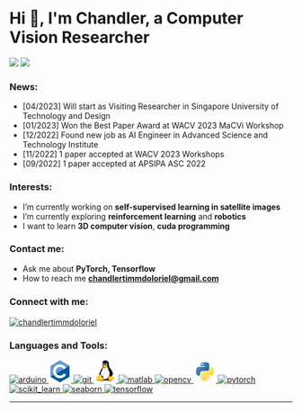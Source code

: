 <h1 align="left">Hi 👋, I'm Chandler, a Computer Vision Researcher</h1>

<!-- <img align="right" src="https://i.pinimg.com/originals/e4/26/70/e426702edf874b181aced1e2fa5c6cde.gif"> -->

![](https://img.shields.io/badge/Major-EE-609926?style=flat&logo=ABB%20RobotStudio&logoColor=ffffff)
![](https://img.shields.io/badge/Use-Python-0076ab?style=flat&logo=Python&logoColor=ffffff)

<h3 align="left">News:</h3>

- [04/2023] Will start as Visiting Researcher in Singapore University of Technology and Design
- [01/2023] Won the Best Paper Award at WACV 2023 MaCVi Workshop
- [12/2022] Found new job as AI Engineer in Advanced Science and Technology Institute
- [11/2022] 1 paper accepted at WACV 2023 Workshops
- [09/2022] 1 paper accepted at APSIPA ASC 2022


<h3 align="left">Interests:</h3>

- I’m currently working on **self-supervised learning in satellite images**
- I’m currently exploring **reinforcement learning** and **robotics**
- I want to learn **3D computer vision**, **cuda programming**

<h3 align="left">Contact me:</h3>

- Ask me about **PyTorch, Tensorflow**
- How to reach me **chandlertimmdoloriel@gmail.com**

<h3 align="left">Connect with me:</h3>
<p align="left">
<a href="https://linkedin.com/in/chandlertimmdoloriel" target="blank"><img align="center" src="https://raw.githubusercontent.com/rahuldkjain/github-profile-readme-generator/master/src/images/icons/Social/linked-in-alt.svg" alt="chandlertimmdoloriel" height="30" width="40" /></a>
</p>

<h3 align="left">Languages and Tools:</h3>
<p align="left"> <a href="https://www.arduino.cc/" target="_blank" rel="noreferrer"> <img src="https://cdn.worldvectorlogo.com/logos/arduino-1.svg" alt="arduino" width="40" height="40"/> </a> <a href="https://www.cprogramming.com/" target="_blank" rel="noreferrer"> <img src="https://raw.githubusercontent.com/devicons/devicon/master/icons/c/c-original.svg" alt="c" width="40" height="40"/> </a> <a href="https://git-scm.com/" target="_blank" rel="noreferrer"> <img src="https://www.vectorlogo.zone/logos/git-scm/git-scm-icon.svg" alt="git" width="40" height="40"/> </a> <a href="https://www.linux.org/" target="_blank" rel="noreferrer"> <img src="https://raw.githubusercontent.com/devicons/devicon/master/icons/linux/linux-original.svg" alt="linux" width="40" height="40"/> </a> <a href="https://www.mathworks.com/" target="_blank" rel="noreferrer"> <img src="https://upload.wikimedia.org/wikipedia/commons/2/21/Matlab_Logo.png" alt="matlab" width="40" height="40"/> </a> <a href="https://opencv.org/" target="_blank" rel="noreferrer"> <img src="https://www.vectorlogo.zone/logos/opencv/opencv-icon.svg" alt="opencv" width="40" height="40"/> </a> <a href="https://www.python.org" target="_blank" rel="noreferrer"> <img src="https://raw.githubusercontent.com/devicons/devicon/master/icons/python/python-original.svg" alt="python" width="40" height="40"/> </a> <a href="https://pytorch.org/" target="_blank" rel="noreferrer"> <img src="https://www.vectorlogo.zone/logos/pytorch/pytorch-icon.svg" alt="pytorch" width="40" height="40"/> </a> <a href="https://scikit-learn.org/" target="_blank" rel="noreferrer"> <img src="https://upload.wikimedia.org/wikipedia/commons/0/05/Scikit_learn_logo_small.svg" alt="scikit_learn" width="40" height="40"/> </a> <a href="https://seaborn.pydata.org/" target="_blank" rel="noreferrer"> <img src="https://seaborn.pydata.org/_images/logo-mark-lightbg.svg" alt="seaborn" width="40" height="40"/> </a> <a href="https://www.tensorflow.org" target="_blank" rel="noreferrer"> <img src="https://www.vectorlogo.zone/logos/tensorflow/tensorflow-icon.svg" alt="tensorflow" width="40" height="40"/> </a> </p>

 ---
 
<!-- <img src="https://github-readme-stats.vercel.app/api?username=chandlerbing65nm&count_private=true&show_icons=true&theme=tokyonight&layout=compact" height="150"> <img src="https://github-readme-stats.vercel.app/api/top-langs/?username=chandlerbing65nm&theme=tokyonight&layout=compact" height="150"> -->
